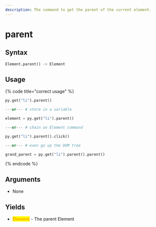 ```yaml
---
description: The command to get the parent of the current element.
---
```


# parent

## Syntax

```python
Element.parent() -> Element
```

## Usage

{% code title="correct usage" %}
```python
py.get("li").parent()

---or--- # store in a variable

element = py.get("li").parent()

---or--- # chain an Element command

py.get("li").parent().click()

---or--- # even go up the DOM tree

grand_parent = py.get("li").parent().parent()
```
{% endcode %}

## Arguments

* None

## Yields

* <mark style="color:orange;">**Element**</mark> - The parent Element
